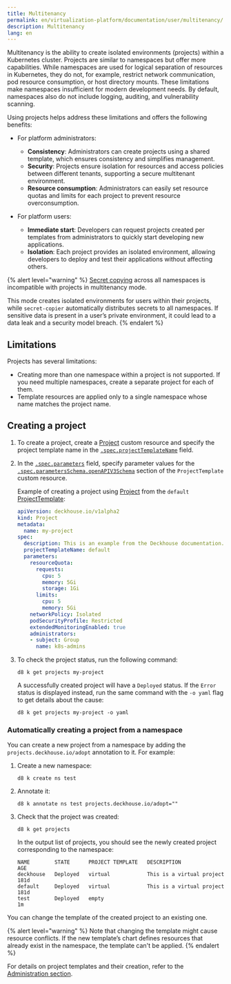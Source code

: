 ```yaml
---
title: Multitenancy
permalink: en/virtualization-platform/documentation/user/multitenancy/
description: Multitenancy
lang: en
---
```


Multitenancy is the ability to create isolated environments (projects) within a Kubernetes cluster.
Projects are similar to namespaces but offer more capabilities.
While namespaces are used for logical separation of resources in Kubernetes,
they do not, for example, restrict network communication, pod resource consumption, or host directory mounts.
These limitations make namespaces insufficient for modern development needs.
By default, namespaces also do not include logging, auditing, and vulnerability scanning.

Using projects helps address these limitations and offers the following benefits:

* For platform administrators:
  * **Consistency**: Administrators can create projects using a shared template,
  which ensures consistency and simplifies management.
  * **Security**: Projects ensure isolation for resources and access policies between different tenants,
  supporting a secure multitenant environment.
  * **Resource consumption**: Administrators can easily set resource quotas and limits for each project
  to prevent resource overconsumption.

* For platform users:
  * **Immediate start**: Developers can request projects created per templates from administrators
  to quickly start developing new applications.
  * **Isolation**: Each project provides an isolated environment,
  allowing developers to deploy and test their applications without affecting others.

{% alert level="warning" %}
[Secret copying](/modules/secret-copier) across all namespaces is incompatible with projects in multitenancy mode.

This mode creates isolated environments for users within their projects,
while `secret-copier` automatically distributes secrets to all namespaces.
If sensitive data is present in a user’s private environment,
it could lead to a data leak and a security model breach.
{% endalert %}

## Limitations

Projects has several limitations:

- Creating more than one namespace within a project is not supported. If you need multiple namespaces, create a separate project for each of them.
- Template resources are applied only to a single namespace whose name matches the project name.

## Creating a project

1. To create a project, create a [Project](cr.html#project) custom resource
   and specify the project template name in the [`.spec.projectTemplateName`](cr.html#project-v1alpha2-spec-projecttemplatename) field.
1. In the [`.spec.parameters`](cr.html#project-v1alpha2-spec-parameters) field,
   specify parameter values for the [`.spec.parametersSchema.openAPIV3Schema`](cr.html#projecttemplate-v1alpha1-spec-parametersschema-openapiv3schema) section of the `ProjectTemplate` custom resource.

   Example of creating a project using [Project](cr.html#project) from the `default` [ProjectTemplate](cr.html#projecttemplate):

   ```yaml
   apiVersion: deckhouse.io/v1alpha2
   kind: Project
   metadata:
     name: my-project
   spec:
     description: This is an example from the Deckhouse documentation.
     projectTemplateName: default
     parameters:
       resourceQuota:
         requests:
           cpu: 5
           memory: 5Gi
           storage: 1Gi
         limits:
           cpu: 5
           memory: 5Gi
       networkPolicy: Isolated
       podSecurityProfile: Restricted
       extendedMonitoringEnabled: true
       administrators:
       - subject: Group
         name: k8s-admins
   ```

1. To check the project status, run the following command:

   ```shell
   d8 k get projects my-project
   ```

   A successfully created project will have a `Deployed` status.
   If the `Error` status is displayed instead,
   run the same command with the `-o yaml` flag to get details about the cause:

   ```shell
   d8 k get projects my-project -o yaml
   ```

### Automatically creating a project from a namespace

You can create a new project from a namespace by adding the `projects.deckhouse.io/adopt` annotation to it.
For example:

1. Create a new namespace:

   ```shell
   d8 k create ns test
   ```

1. Annotate it:

   ```shell
   d8 k annotate ns test projects.deckhouse.io/adopt=""
   ```

1. Check that the project was created:

   ```shell
   d8 k get projects
   ```

   In the output list of projects, you should see the newly created project corresponding to the namespace:

   ```console
   NAME        STATE      PROJECT TEMPLATE   DESCRIPTION                                            AGE
   deckhouse   Deployed   virtual            This is a virtual project                              181d
   default     Deployed   virtual            This is a virtual project                              181d
   test        Deployed   empty                                                                     1m
   ```

You can change the template of the created project to an existing one.

{% alert level="warning" %}
Note that changing the template might cause resource conflicts.
If the new template’s chart defines resources that already exist in the namespace, the template can't be applied.
{% endalert %}

For details on project templates and their creation, refer to the [Administration section](/products/virtualization-platform/documentation/admin/platform-management/access-control/projects.html).
